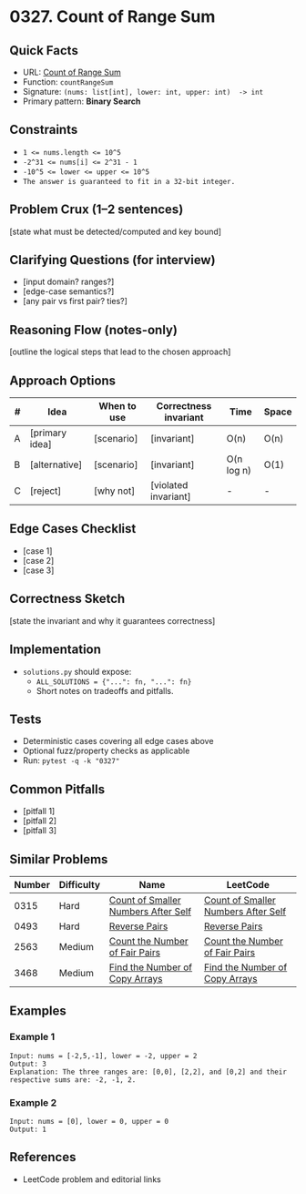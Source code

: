 # 0327. Count of Range Sum

## Quick Facts

- URL: [Count of Range Sum](https://leetcode.com/problems/count-of-range-sum/)
- Function: `countRangeSum`
- Signature: `(nums: list[int], lower: int, upper: int)  -> int`
- Primary pattern: **Binary Search**

## Constraints

- `1 <= nums.length <= 10^5`
- `-2^31 <= nums[i] <= 2^31 - 1`
- `-10^5 <= lower <= upper <= 10^5`
- `The answer is guaranteed to fit in a 32-bit integer.`

## Problem Crux (1–2 sentences)

[state what must be detected/computed and key bound]

## Clarifying Questions (for interview)

- [input domain? ranges?]
- [edge-case semantics?]
- [any pair vs first pair? ties?]

## Reasoning Flow (notes-only)

[outline the logical steps that lead to the chosen approach]

## Approach Options

| # | Idea | When to use | Correctness invariant | Time | Space |
|---|------|-------------|-----------------------|------|-------|
| A | [primary idea] | [scenario] | [invariant] | O(n) | O(n) |
| B | [alternative] | [scenario] | [invariant] | O(n log n) | O(1) |
| C | [reject] | [why not] | [violated invariant] | - | - |

## Edge Cases Checklist

- [case 1]
- [case 2]
- [case 3]

## Correctness Sketch

[state the invariant and why it guarantees correctness]

## Implementation

- `solutions.py` should expose:
  - `ALL_SOLUTIONS = {"...": fn, "...": fn}`
  - Short notes on tradeoffs and pitfalls.

## Tests

- Deterministic cases covering all edge cases above
- Optional fuzz/property checks as applicable
- Run: `pytest -q -k "0327"`

## Common Pitfalls

- [pitfall 1]
- [pitfall 2]
- [pitfall 3]

## Similar Problems

| Number | Difficulty | Name | LeetCode |
|---|---|---|---|
| 0315 | Hard | [Count of Smaller Numbers After Self](../0315-count-of-smaller-numbers-after-self/readme.md) | [Count of Smaller Numbers After Self](https://leetcode.com/problems/count-of-smaller-numbers-after-self/) |
| 0493 | Hard | [Reverse Pairs](../0493-reverse-pairs/readme.md) | [Reverse Pairs](https://leetcode.com/problems/reverse-pairs/) |
| 2563 | Medium | [Count the Number of Fair Pairs](../2563-count-the-number-of-fair-pairs/readme.md) | [Count the Number of Fair Pairs](https://leetcode.com/problems/count-the-number-of-fair-pairs/) |
| 3468 | Medium | [Find the Number of Copy Arrays](../3468-find-the-number-of-copy-arrays/readme.md) | [Find the Number of Copy Arrays](https://leetcode.com/problems/find-the-number-of-copy-arrays/) |

## Examples

### Example 1

```text
Input: nums = [-2,5,-1], lower = -2, upper = 2
Output: 3
Explanation: The three ranges are: [0,0], [2,2], and [0,2] and their respective sums are: -2, -1, 2.
```

### Example 2

```text
Input: nums = [0], lower = 0, upper = 0
Output: 1
```

## References

- LeetCode problem and editorial links
